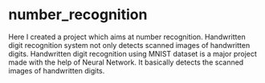 # number_recognition
Here I created a project which aims at number recognition. Handwritten digit recognition system not only detects scanned images of handwritten digits. Handwritten digit recognition using MNIST dataset is a major project made  with the help of Neural Network. It basically detects the scanned images of handwritten digits.
